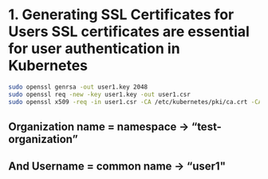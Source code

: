 # 1.  Generating SSL Certificates for Users SSL certificates are essential for user authentication in Kubernetes
```bash
sudo openssl genrsa -out user1.key 2048
sudo openssl req -new -key user1.key -out user1.csr
sudo openssl x509 -req -in user1.csr -CA /etc/kubernetes/pki/ca.crt -CAkey /etc/kubernetes/pki/ca.key -CAcreateserial -out user1.crt -days 500
```
## Organization name = namespace → “test-organization”
## And Username = common name → “user1"



